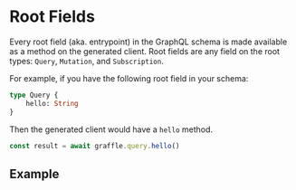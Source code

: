 # Root Fields <GeneratedClientBadge />

<!-- @include: @/_snippets/example-links/root-field.md -->

Every root field (aka. entrypoint) in the GraphQL schema is made available as a method on the generated client. Root fields are any field on the root types: `Query`, `Mutation`, and `Subscription`.

For example, if you have the following root field in your schema:

```graphql
type Query {
	hello: String
}
```

Then the generated client would have a `hello` method.

```typescript
const result = await graffle.query.hello()
```

## Example

<!-- @include: @/_snippets/examples/generated/root-field.md -->
